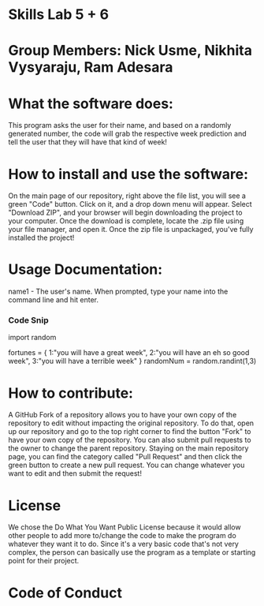 # Skills Lab 5 + 6

# Group Members: Nick Usme, Nikhita Vysyaraju, Ram Adesara

# What the software does:
This program asks the user for their name, and based on a randomly generated number, the code will grab the respective week prediction and tell the user that they will have that kind of week!

# How to install and use the software:
On the main page of our repository, right above the file list, you will see a green "Code" button. Click on it, and a drop down menu will appear. Select "Download ZIP", and your browser will begin downloading the project to your computer. Once the download is complete, locate the .zip file using your file manager, and open it. Once the zip file is unpackaged, you've fully installed the project!

# Usage Documentation:
name1 - The user's name. When prompted, type your name into the command line and hit enter.

### Code Snip

import random

fortunes = {
1:"you will have a great week",
2:"you will have an eh so good week",
3:"you will have a terrible week"
}
randomNum = random.randint(1,3)

###

# How to contribute:
A GitHub Fork of a repository allows you to have your own copy of the repository to edit without impacting the original repository. To do that, open up our repository and go to the top right corner to find the button "Fork" to have your own copy of the repository. You can also submit pull requests to the owner to change the parent repository. Staying on the main repository page, you can find the category called "Pull Request" and then click the green button to create a new pull request. You can change whatever you want to edit and then submit the request!

# License
We chose the Do What You Want Public License because it would allow other people to add more to/change the code to make the program do whatever they want it to do. Since it's a very basic code that's not very complex, the person can basically use the program as a template or starting point for their project.

# Code of Conduct
